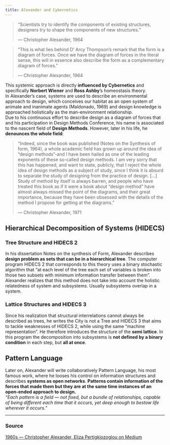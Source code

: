 ```yaml
---
title: Alexander and Cybernetics
---
```


> “Scientists try to identify the components of existing structures, designers try to shape the components of new structures.”
> 
> — Christopher Alexander, 1964

> “This is what lies behind D’ Arcy Thompson’s remark that the form is a diagram of forces. Once we have the diagram of forces in the literal sense, this will in essence also describe the form as a complementary diagram of forces.”
> 
> — Christopher Alexander, 1964

This systemic approach is directly **influenced by Cybernetics** and specifically **Norbert Wiener** and **Ross Ashby**’s homeostasis theory. \
In Alexander’s case, systems are used to describe an environmental approach to design, which conceives our habitat as an open system of animate and inanimate agents (Maldonado, 1969) and design knowledge is approached holistically as the man-environment relationship. \
Due to his continuous effort to describe design as a diagram of forces that and his participation in Design Methods Conference, his name is associated to the nascent field of **Design Methods**. However, later in his life, he **denounces the whole field**:

> “Indeed, since the book was published (Notes on the Synthesis of form, 1964), a whole academic field has grown up around the idea of “design methods”-and I have been hailed as one of the leading exponents of these so-called design methods. I am very sorry that this has happened, and want to state, publicly, that I reject the whole idea of design methods as a subject of study, since I think it is absurd to separate the study of designing from the practice of design. […] Study of method by itself is always barren, and people who have treated this book as if it were a book about “design method” have almost always missed the point of the diagrams, and their great importance, because they have been obsessed with the details of the method I propose for getting at the diagrams.”
> 
> — Christopher Alexander, 1971

## Hierarchical Decomposition of Systems (HIDECS)

### Tree Structure and HIDECS 2
In his dissertation Notes on the synthesis of Form, Alexander describes **design problem as sets that can be in a hierarchical tree**. The computer program HIDECS 2 that corresponds to this theory uses a binary stochastic algorithm that “at each level of the tree each set of variables is broken into those two subsets with minimum information transfer between them”. Alexander realizes that this method does not take into account the holistic relatedness of system and subsystems. Usually subsystems overlap in a system.

### Lattice Structures and HIDECS 3
Since his realization that structural interrelations cannot always be described as trees, he writes the City is not a Tree and HIDECS 3 that aims to tackle weaknesses of HIDECS 2, while using the same “machine representation”. He therefore introduces the structure of the **semi lattice**. In this program the decomposition into subsystems is **not defined by a binary condition** in each step, but **all at once**.

## Pattern Language
Later on, Alexander will write collaboratively Pattern Language, his most famous work, where he looses his control on information structures and describes **systems as open networks**. **Patterns contain information of the forces that made them but they are at the same time instances of an open-ended approach to design.** \
*“Each pattern is a field — not fixed, but a bundle of relationships, capable of being different each time that it occurs, yet deep enough to bestow life wherever it occurs.”*

---

### Source
[1960s — Christopher Alexander, Eliza Pertigkiozoglou on Medium](https://medium.com/designscience/1960s-32969cc82d03)